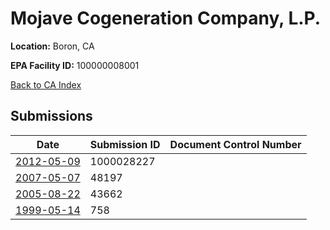 # Mojave Cogeneration Company, L.P.

**Location:** Boron, CA

**EPA Facility ID:** 100000008001

[Back to CA Index](../../index.md)

## Submissions

| Date | Submission ID | Document Control Number |
|------|--------------|-------------------------|
| [2012-05-09](submissions/1000028227.md) | 1000028227 |  |
| [2007-05-07](submissions/48197.md) | 48197 |  |
| [2005-08-22](submissions/43662.md) | 43662 |  |
| [1999-05-14](submissions/758.md) | 758 |  |
